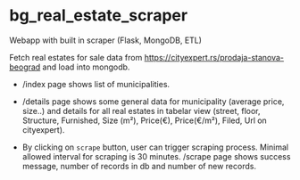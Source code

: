 # bg_real_estate_scraper
Webapp with built in scraper (Flask, MongoDB, ETL)

Fetch real estates for sale data from https://cityexpert.rs/prodaja-stanova-beograd and load into mongodb. 

* /index page shows list of municipalities.

* /details page shows some general data for municipality (average price, size..) and details for all real estates in tabelar 
view (street, floor, Structure, Furnished, Size (m²), Price(€), Price(€/m²), Filed, Url on cityexpert).

* By clicking on `scrape` button, user can trigger scraping process. Minimal allowed interval for scraping is 30 minutes. 
/scrape page shows success message, number of records in db and number of new records.
